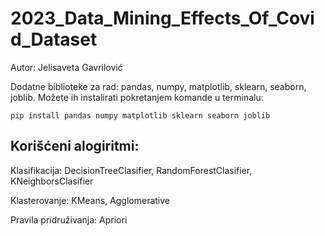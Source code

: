 # 2023_Data_Mining_Effects_Of_Covid_Dataset

Autor: Jelisaveta Gavrilović

Dodatne biblioteke za rad: pandas, numpy, matplotlib, sklearn, seaborn, joblib.
Možete ih instalirati pokretanjem komande u terminalu: 

```pip install pandas numpy matplotlib sklearn seaborn joblib```


## Korišćeni alogiritmi:
Klasifikacija: DecisionTreeClasifier, RandomForestClasifier, KNeighborsClasifier

Klasterovanje: KMeans, Agglomerative

Pravila pridruživanja: Apriori
